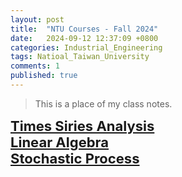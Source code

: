 ```yaml
---
layout: post
title:  "NTU Courses - Fall 2024"
date:   2024-09-12 12:37:09 +0800
categories: Industrial_Engineering
tags: Natioal_Taiwan_University
comments: 1
published: true
---
```


> This is a place of my class notes.

  <b style="font-size: 22px;">[Times Siries Analysis](https://hackmd.io/@9ZXbXZaJT5qLpWlMzykssw/BJvfeyCIp)<b> <br>
  <b style="font-size: 22px;">[Linear Algebra](https://hackmd.io/@9ZXbXZaJT5qLpWlMzykssw/By8J7VN20)<b> <br>
  <b style="font-size: 22px;">[Stochastic Process](https://hackmd.io/@9ZXbXZaJT5qLpWlMzykssw/HkXPWfdhC)<b> <br>
